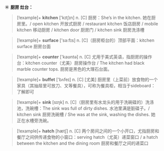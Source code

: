 ☀ <span class="category">**厨房 灶台：**</span>
>[!example]+ <span class="vocabulary">**kitchen**</span> ['kɪtʃɪn] 
> <span class="definition">n. [C] 厨房：</span>She’s in the kitchen. 她在厨房里。/ open kitchen 开放式厨房 / restaurant kitchen 饭店厨房 / mobile kitchen 移动厨房 / kitchen door 厨房门 / kitchen sink 厨房洗涤槽

>[!example]+ <span class="vocabulary">**surface**</span> ['sə:fɪs] 
> <span class="definition">n. [C]（厨房柜台的）顶部平面：</span>kitchen surface 厨房台面

>[!example]+ <span class="vocabulary">**counter**</span> ['kaʊntə] 
> <span class="definition">n. [C] 尤用于美式英语，指厨房的操作台：</span>kitchen counter（尤美）厨房操作台 / The kitchen had black marble counter tops. 厨房是黑色的大理石台面。

>[!example]+ <span class="vocabulary">**buffet**</span> ['bʌfeɪ] 
> <span class="definition">n. [C] [尤美] 厨房里（上菜前）放食物的一个家具（其抽屉里可放刀、叉等餐具），可称为餐具柜，相当于sideboard：</span>了解即可

>[!example]+ <span class="vocabulary">**sink**</span> [sɪŋk] 
> <span class="definition">n. [C]（厨房里有水龙头的用于洗碗碟的）洗涤池，洗碗槽：</span>The sink was full of dirty dishes. 水池里满是脏碟子。/ kitchen sink 厨房洗碗槽 / She was at the sink, washing the dishes. 她正在水槽旁洗碗。

>[!example]+ <span class="vocabulary">**hatch**</span> [hætʃ] 
> <span class="definition">n. [C] 两个房间之间的一个小开口，尤指厨房和餐厅之间供传递食物的小窗口：</span>serving hatch（尤英）递菜窗口 / a hatch between the kitchen and the dining room 厨房和餐厅之间的递菜口

